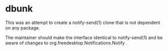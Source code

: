 
# dbunk

This was an attempt to create a notify-send(1) clone that is not dependent on
any package.

The maintainer should make the interface identical to notify-send(1) and be
aware of changes to org.freedesktop.Notifications.Notify .
